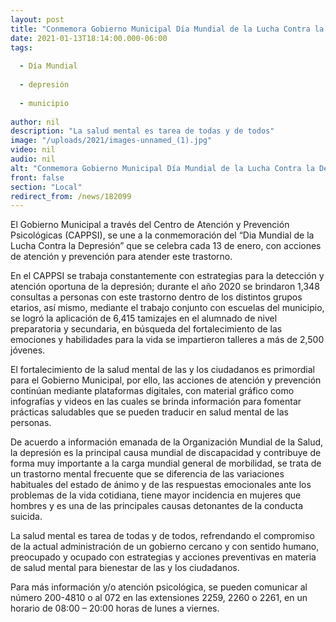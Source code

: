 ```yaml
---
layout: post
title: "Conmemora Gobierno Municipal Día Mundial de la Lucha Contra la Depresión"
date: 2021-01-13T18:14:00.000-06:00
tags:
  
  - Día Mundial
  
  - depresión
  
  - municipio
  
author: nil
description: "La salud mental es tarea de todas y de todos"
image: "/uploads/2021/images-unnamed_(1).jpg"
video: nil
audio: nil
alt: "Conmemora Gobierno Municipal Día Mundial de la Lucha Contra la Depresión"
front: false
section: "Local"
redirect_from: /news/182099
---
```


El Gobierno Municipal a través del Centro de Atención y Prevención Psicológicas (CAPPSI), se une a la conmemoración del “Dia Mundial de la Lucha Contra la Depresión” que se celebra cada 13 de enero, con acciones de atención y prevención para atender este trastorno.

En el CAPPSI se trabaja constantemente con estrategias para la detección y atención oportuna de la depresión; durante el año 2020 se brindaron 1,348 consultas a personas con este trastorno dentro de los distintos grupos etarios, así mismo, mediante el trabajo conjunto con escuelas del municipio, se logró la aplicación de 6,415 tamizajes en el alumnado de nivel preparatoria y secundaria, en búsqueda del fortalecimiento de las emociones y habilidades para la vida se impartieron talleres a más de 2,500 jóvenes.

El fortalecimiento de la salud mental de las y los ciudadanos es primordial para el Gobierno Municipal, por ello, las acciones de atención y prevención continúan mediante plataformas digitales, con material gráfico como infografías y videos en las cuales se brinda información para fomentar prácticas saludables que se pueden traducir en salud mental de las personas.

De acuerdo a información emanada de la Organización Mundial de la Salud, la depresión es la principal causa mundial de discapacidad y contribuye de forma muy importante a la carga mundial general de morbilidad, se trata de un trastorno mental frecuente que se diferencia de las variaciones habituales del estado de ánimo y de las respuestas emocionales ante los problemas de la vida cotidiana, tiene mayor incidencia en mujeres que hombres y es una de las principales causas detonantes de la conducta suicida.

La salud mental es tarea de todas y de todos, refrendando el compromiso de la actual administración de un gobierno cercano y con sentido humano, preocupado y ocupado con estrategias y acciones preventivas en materia de salud mental para bienestar de las y los ciudadanos.

Para más información y/o atención psicológica, se pueden comunicar al número 200-4810 o al 072 en las extensiones 2259, 2260 o 2261, en un horario de 08:00 – 20:00 horas de lunes a viernes.